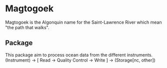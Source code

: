 # Magtogoek
Magtogoek is the Algonquin name for the Saint-Lawrence River which mean "the path that walks". 

## Package
This package aim to process ocean data from the different instruments.
(Instrument) -> [ Read -> Quality Control -> Write ] -> (Storage[nc, other])
